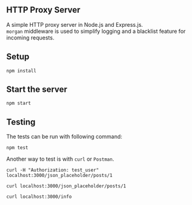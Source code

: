 ## HTTP Proxy Server

A simple HTTP proxy server in Node.js and Express.js.\
`morgan` middleware is used to simplify logging and a blacklist feature for incoming requests.

## Setup
```
npm install
```

## Start the server
```
npm start
```
 ## Testing

The tests can be run with following command:
```
npm test
```
Another way to test is with `curl` or `Postman`.

```curl
curl -H "Authorization: test_user" localhost:3000/json_placeholder/posts/1

curl localhost:3000/json_placeholder/posts/1

curl localhost:3000/info
```
